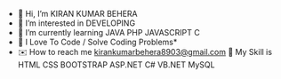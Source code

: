 - 👋 Hi, I’m KIRAN KUMAR BEHERA 
- 👀 I’m interested in DEVELOPING 
- 🌱 I’m currently learning JAVA PHP JAVASCRIPT C
- 💞️ I Love To Code / Solve Coding Problems* 
- ✉️ How to reach me kirankumarbehera8903@gmail.com
🧠 My Skill is HTML CSS BOOTSTRAP ASP.NET C# VB.NET MySQL 

<!---
kirankumarbehera8903/kirankumarbehera8903 is a ✨ special ✨ repository because its `README.md` (this file) appears on your GitHub profile.
You can click the Preview link to take a look at your changes.
--->
